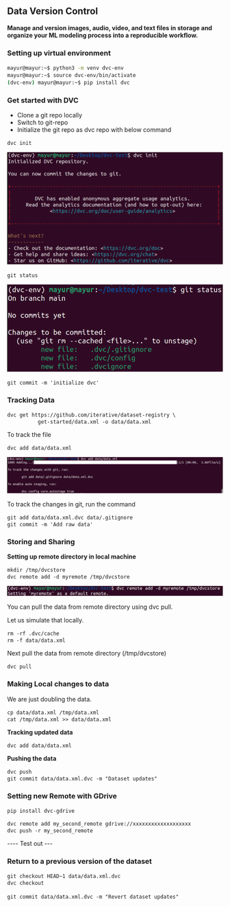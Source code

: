 ## Data Version Control

**Manage and version images, audio, video, and text files in storage and organize your ML modeling process into a reproducible workflow.**

### Setting up virtual environment

```bash
mayur@mayur:~$ python3 -m venv dvc-env
mayur@mayur:~$ source dvc-env/bin/activate
(dvc-env) mayur@mayur:~$ pip install dvc
```
### Get started with DVC

- Clone a git repo locally
- Switch to git-repo
- Initialize the git repo as dvc repo with below command
```
dvc init
```
![alt text](image.png)

```
git status
```

![alt text](image-1.png)

```
git commit -m 'initialize dvc'
```
### Tracking Data

```
dvc get https://github.com/iterative/dataset-registry \
          get-started/data.xml -o data/data.xml
```

To track the file

```
dvc add data/data.xml
```

![alt text](image-2.png)

To track the changes in git, run the command

```
git add data/data.xml.dvc data/.gitignore
git commit -m 'Add raw data'
```

### Storing and Sharing

**Setting up remote directory in local machine**
```
mkdir /tmp/dvcstore
dvc remote add -d myremote /tmp/dvcstore
```
![alt text](image-3.png)

You can pull the data from remote directory using dvc pull.

Let us simulate that locally.

```
rm -rf .dvc/cache
rm -f data/data.xml
```
Next pull the data from remote directory (/tmp/dvcstore)
```
dvc pull
```

### Making Local changes to data

We are just doubling the data.

```
cp data/data.xml /tmp/data.xml
cat /tmp/data.xml >> data/data.xml
```
**Tracking updated data**

```
dvc add data/data.xml
```

**Pushing the data**

```
dvc push
git commit data/data.xml.dvc -m "Dataset updates"
```
### Setting new Remote with GDrive

```
pip install dvc-gdrive
```

```
dvc remote add my_second_remote gdrive://xxxxxxxxxxxxxxxxxxx
dvc push -r my_second_remote
```
---- Test out ---

### Return to a previous version of the dataset

```
git checkout HEAD~1 data/data.xml.dvc
dvc checkout

git commit data/data.xml.dvc -m "Revert dataset updates"
```
